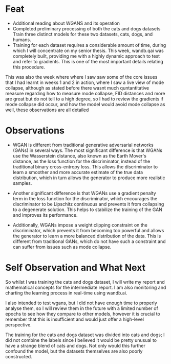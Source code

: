 
# Feat

- Additional reading about WGANS and its operation
- Completed preliminary processing of both the cats and dogs datasets
Train three distinct models for these two datasets, cats, dogs, and humans.
- Training for each dataset requires a considerable amount of time, during which I will concentrate on my senior thesis.
This week, wandb.qai was completely built, providing me with a highly dynamic approach to test and refer to gradients. This is one of the most important details relating this procedure.

This was also the week where where I saw saw some of the core issues that I had learnt in weeks 1 and 2 in action, where I saw a live view of mode collapse, although as stated before there wasnt much quntantitative measure regarding how to measure mode collapse, FID distances and more are great but do not tell to a high degree, so I had to review the gradients if mode collapse did occur, and how the model would avoid mode collapse as well, these observations are all detailed

# Observations

- WGAN is different from traditional generative adversarial networks (GANs) in several ways. The most significant difference is that WGANs use the Wasserstein distance, also known as the Earth Mover's distance, as the loss function for the discriminator, instead of the traditional binary cross-entropy loss. This allows the discriminator to learn a smoother and more accurate estimate of the true data distribution, which in turn allows the generator to produce more realistic samples.

- Another significant difference is that WGANs use a gradient penalty term in the loss function for the discriminator, which encourages the discriminator to be Lipschitz continuous and prevents it from collapsing to a degenerate solution. This helps to stabilize the training of the GAN and improves its performance.

- Additionally, WGANs impose a weight clipping constraint on the discriminator, which prevents it from becoming too powerful and allows the generator to learn a more balanced distribution of the data. This is different from traditional GANs, which do not have such a constraint and can suffer from issues such as mode collapse.

# Self Observation and What Next

So whilst I was training the cats and dogs dataset, I will write my report and mathematical concepts for the intermediate report. I am also monitoring and charting the learning process in real-time using wandb.ai.

I also intended to test wgans, but I did not have enough time to properly analyse them, so I will review them in the future with a limited number of epochs to see how they compare to other models, however it is crucial to remember that this is insufficient and would just offer a high-level perspective.

The training for the cats and dogs dataset was divided into cats and dogs; I did not combine the labels since I believed it would be pretty unusual to have a strange blend of cats and dogs.
Not only would this further confound the model, but the datasets themselves are also poorly constructed.
